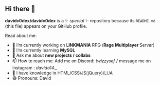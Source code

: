 ## Hi there 👋


**davidc0dex/davidc0dex** is a ✨ _special_ ✨ repository because its `README.md` (this file) appears on your GitHub profile.

Read about me:

- 🔭 I’m currently working on **LINKMANIA** RPG (**Rage Multiplayer** Server)
- 🌱 I’m currently learning **MySQL**
- 💬 Ask me about __new projects / collabs__
- 📫 How to reach me: Add me on Discord: *twizzysef* / message me on Instagram : *davido14._*
- 🥇 I have knowledge in HTML/CSS/JS(jQuery)/LUA
- 😄 Pronouns: David
